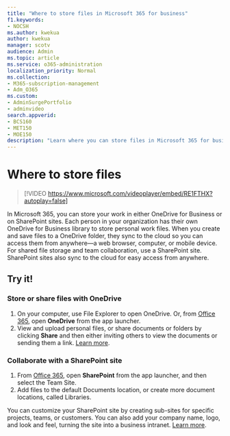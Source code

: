 ```yaml
---
title: "Where to store files in Microsoft 365 for business"
f1.keywords:
- NOCSH
ms.author: kwekua
author: kwekua
manager: scotv
audience: Admin
ms.topic: article
ms.service: o365-administration
localization_priority: Normal
ms.collection: 
- M365-subscription-management 
- Adm_O365
ms.custom: 
- AdminSurgePortfolio
- adminvideo
search.appverid:
- BCS160
- MET150
- MOE150
description: "Learn where you can store files in Microsoft 365 for business."
---
```


# Where to store files

> [!VIDEO https://www.microsoft.com/videoplayer/embed/RE1FTHX?autoplay=false]

In Microsoft 365, you can store your work in either OneDrive for Business or on SharePoint sites. Each person in your organization has their own OneDrive for Business library to store personal work files. When you create and save files to a OneDrive folder, they sync to the cloud so you can access them from anywhere—a web browser, computer, or mobile device. For shared file storage and team collaboration, use a SharePoint site. SharePoint sites also sync to the cloud for easy access from anywhere.

## Try it!

### Store or share files with OneDrive

1. On your computer, use File Explorer to open OneDrive. Or, from [Office 365](https://www.office.com/), open  **OneDrive**  from the app launcher.
2. View and upload personal files, or share documents or folders by clicking  **Share**  and then either inviting others to view the documents or sending them a link. [Learn more](https://support.microsoft.com/office/9fcc2f7d-de0c-4cec-93b0-a82024800c07#os_type=onedrive_-_business).

### Collaborate with a SharePoint site

1. From [Office 365](https://www.office.com/), open  **SharePoint**  from the app launcher, and then select the Team Site.
2. Add files to the default Documents location, or create more document locations, called Libraries.

You can customize your SharePoint site by creating sub-sites for specific projects, teams, or customers. You can also add your company name, logo, and look and feel, turning the site into a business intranet. [Learn more](https://support.microsoft.com/office/06bbadc3-6b04-4a60-9d14-894f6a170818).